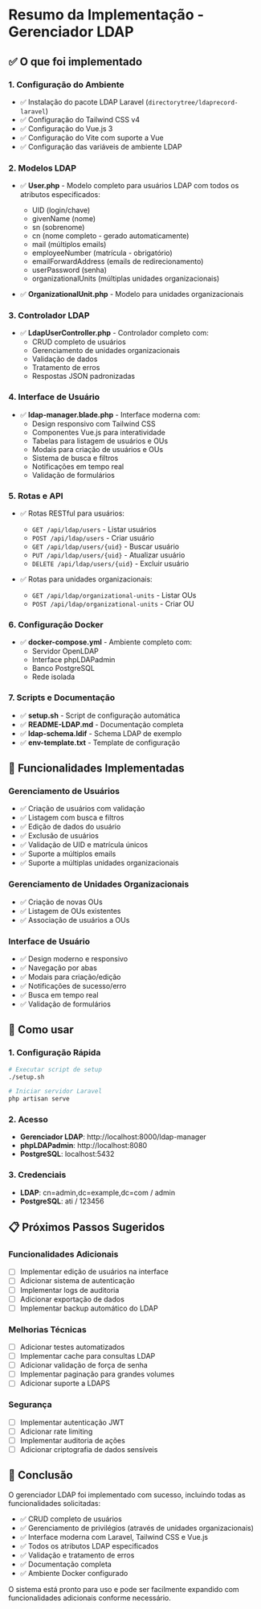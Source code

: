 # Resumo da Implementação - Gerenciador LDAP

## ✅ O que foi implementado

### 1. **Configuração do Ambiente**
- ✅ Instalação do pacote LDAP Laravel (`directorytree/ldaprecord-laravel`)
- ✅ Configuração do Tailwind CSS v4
- ✅ Configuração do Vue.js 3
- ✅ Configuração do Vite com suporte a Vue
- ✅ Configuração das variáveis de ambiente LDAP

### 2. **Modelos LDAP**
- ✅ **User.php** - Modelo completo para usuários LDAP com todos os atributos especificados:
  - UID (login/chave)
  - givenName (nome)
  - sn (sobrenome)
  - cn (nome completo - gerado automaticamente)
  - mail (múltiplos emails)
  - employeeNumber (matrícula - obrigatório)
  - emailForwardAddress (emails de redirecionamento)
  - userPassword (senha)
  - organizationalUnits (múltiplas unidades organizacionais)

- ✅ **OrganizationalUnit.php** - Modelo para unidades organizacionais

### 3. **Controlador LDAP**
- ✅ **LdapUserController.php** - Controlador completo com:
  - CRUD completo de usuários
  - Gerenciamento de unidades organizacionais
  - Validação de dados
  - Tratamento de erros
  - Respostas JSON padronizadas

### 4. **Interface de Usuário**
- ✅ **ldap-manager.blade.php** - Interface moderna com:
  - Design responsivo com Tailwind CSS
  - Componentes Vue.js para interatividade
  - Tabelas para listagem de usuários e OUs
  - Modais para criação de usuários e OUs
  - Sistema de busca e filtros
  - Notificações em tempo real
  - Validação de formulários

### 5. **Rotas e API**
- ✅ Rotas RESTful para usuários:
  - `GET /api/ldap/users` - Listar usuários
  - `POST /api/ldap/users` - Criar usuário
  - `GET /api/ldap/users/{uid}` - Buscar usuário
  - `PUT /api/ldap/users/{uid}` - Atualizar usuário
  - `DELETE /api/ldap/users/{uid}` - Excluir usuário

- ✅ Rotas para unidades organizacionais:
  - `GET /api/ldap/organizational-units` - Listar OUs
  - `POST /api/ldap/organizational-units` - Criar OU

### 6. **Configuração Docker**
- ✅ **docker-compose.yml** - Ambiente completo com:
  - Servidor OpenLDAP
  - Interface phpLDAPadmin
  - Banco PostgreSQL
  - Rede isolada

### 7. **Scripts e Documentação**
- ✅ **setup.sh** - Script de configuração automática
- ✅ **README-LDAP.md** - Documentação completa
- ✅ **ldap-schema.ldif** - Schema LDAP de exemplo
- ✅ **env-template.txt** - Template de configuração

## 🎯 Funcionalidades Implementadas

### **Gerenciamento de Usuários**
- ✅ Criação de usuários com validação
- ✅ Listagem com busca e filtros
- ✅ Edição de dados do usuário
- ✅ Exclusão de usuários
- ✅ Validação de UID e matrícula únicos
- ✅ Suporte a múltiplos emails
- ✅ Suporte a múltiplas unidades organizacionais

### **Gerenciamento de Unidades Organizacionais**
- ✅ Criação de novas OUs
- ✅ Listagem de OUs existentes
- ✅ Associação de usuários a OUs

### **Interface de Usuário**
- ✅ Design moderno e responsivo
- ✅ Navegação por abas
- ✅ Modais para criação/edição
- ✅ Notificações de sucesso/erro
- ✅ Busca em tempo real
- ✅ Validação de formulários

## 🚀 Como usar

### **1. Configuração Rápida**
```bash
# Executar script de setup
./setup.sh

# Iniciar servidor Laravel
php artisan serve
```

### **2. Acesso**
- **Gerenciador LDAP**: http://localhost:8000/ldap-manager
- **phpLDAPadmin**: http://localhost:8080
- **PostgreSQL**: localhost:5432

### **3. Credenciais**
- **LDAP**: cn=admin,dc=example,dc=com / admin
- **PostgreSQL**: ati / 123456

## 📋 Próximos Passos Sugeridos

### **Funcionalidades Adicionais**
- [ ] Implementar edição de usuários na interface
- [ ] Adicionar sistema de autenticação
- [ ] Implementar logs de auditoria
- [ ] Adicionar exportação de dados
- [ ] Implementar backup automático do LDAP

### **Melhorias Técnicas**
- [ ] Adicionar testes automatizados
- [ ] Implementar cache para consultas LDAP
- [ ] Adicionar validação de força de senha
- [ ] Implementar paginação para grandes volumes
- [ ] Adicionar suporte a LDAPS

### **Segurança**
- [ ] Implementar autenticação JWT
- [ ] Adicionar rate limiting
- [ ] Implementar auditoria de ações
- [ ] Adicionar criptografia de dados sensíveis

## 🎉 Conclusão

O gerenciador LDAP foi implementado com sucesso, incluindo todas as funcionalidades solicitadas:

- ✅ CRUD completo de usuários
- ✅ Gerenciamento de privilégios (através de unidades organizacionais)
- ✅ Interface moderna com Laravel, Tailwind CSS e Vue.js
- ✅ Todos os atributos LDAP especificados
- ✅ Validação e tratamento de erros
- ✅ Documentação completa
- ✅ Ambiente Docker configurado

O sistema está pronto para uso e pode ser facilmente expandido com funcionalidades adicionais conforme necessário. 